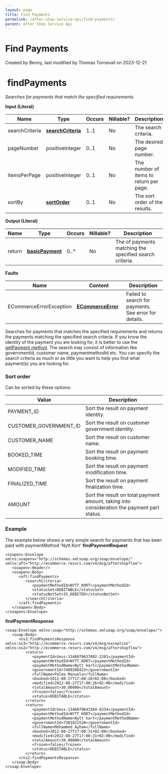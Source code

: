 ```yaml
---
layout: page
title: Find Payments
permalink: /after-shop-service-api/find-payments/
parent: After Shop Service Api
---
```



# Find Payments 
Created by Benny, last modified by Thomas Tornevall on 2023-12-21
#  findPayments
*Searches for payments that match the specified requirements.*
  
**Input (Literal)**
  
| Name            | Type                                               | Occurs | Nillable? | Description                             |
|-----------------|----------------------------------------------------|--------|-----------|-----------------------------------------|
| searchCriteria  | [**searchCriteria**](searchCriteria_1475824.html)  | 1..1   | No        | The search criteria.                    |
| pageNumber      | positiveInteger                                    | 0..1   | No        | The desired page number.                |
| itemsPerPage    | positiveInteger                                    | 0..1   | No        | The number of items to return per page. |
| sortBy          | [**sortOrder**](sortOrder_1475833.html)            | 0..1   | No        | The sort order of the results.          |
  
  
**Output (Literal)**
  
| Name   | Type                                           | Occurs | Nillable? | Description                                             |
|--------|------------------------------------------------|--------|-----------|---------------------------------------------------------|
| return | [**basicPayment**](basicPayment_1475839.html)  | 0..\*  | No        | The of payments matching the specified search criteria. |
  
  
**Faults**
  
| Name                     | Content                                             | Description                                           |
|--------------------------|-----------------------------------------------------|-------------------------------------------------------|
| ECommerceErrorException  | **[ECommerceError](ECommerceError_1475945.html)**   | Failed to search for payments. See error for details. |
  
  
  
Searches for payments that matches the specified requirements and
returns the payments matching the specified search criteria. If you know
the identity of the payment you are looking for, it is better to use the
[getPayment method](Get-Payment_1474970.html).
The search may consist of information like governmentId, customer name,
paymentmethodId etc. You can specify the search criteria as much or as
little you want to help you find what payment(s) you are looking for. 
### Sort order
Can be sorted by these options:
  
| Value                  | Description                                                                                 |
|------------------------|---------------------------------------------------------------------------------------------|
| PAYMENT_ID             | Sort the result on payment identity.                                                        |
| CUSTOMER_GOVERNMENT_ID | Sort the result on customer government identity.                                            |
| CUSTOMER_NAME          | Sort the result on customer name.                                                           |
| BOOKED_TIME            | Sort the result on payment booking time.                                                    |
| MODIFIED_TIME          | Sort the result on payment modification time.                                               |
| FINALIZED_TIME         | Sort the result on payment finalization time.                                               |
| AMOUNT                 | Sort the result on total payment amount, taking into consideration the payment part status. |
  
### Example
The example below shows a very simple search for payments that has been
paid with paymentMethod 'Nytt Kort'
**findPaymentRequest**
``` syntaxhighlighter-pre
<soapenv:Envelope xmlns:soapenv="http://schemas.xmlsoap.org/soap/envelope/" xmlns:aft="http://ecommerce.resurs.com/v4/msg/aftershopflow">
   <soapenv:Header/>
   <soapenv:Body>
      <aft:findPayments>
         <searchCriteria>
            <paymentMethodId>NYTT_KORT</paymentMethodId>
            <statusSet>DEBITABLE</statusSet>
            <statusNotSet>IS_DEBITED</statusNotSet>
         </searchCriteria>
      </aft:findPayments>
   </soapenv:Body>
</soapenv:Envelope>
```
**findPaymentResponse**
``` syntaxhighlighter-pre
<soap:Envelope xmlns:soap="http://schemas.xmlsoap.org/soap/envelope/">
   <soap:Body>
      <ns2:findPaymentsResponse xmlns:ns3="http://ecommerce.resurs.com/v4/msg/exception" xmlns:ns2="http://ecommerce.resurs.com/v4/msg/aftershopflow">
         <return>
            <paymentId>Sess-1346079637802-2201</paymentId>
            <paymentMethodId>NYTT_KORT</paymentMethodId>
            <paymentMethodName>Nytt kort</paymentMethodName>
            <governmentId>7409208423</governmentId>
            <fullName>Palma Manuela</fullName>
            <booked>2012-08-27T17:00:26+02:00</booked>
            <modified>2012-08-27T17:00:26+02:00</modified>
            <totalAmount>30.00000</totalAmount>
            <frozen>false</frozen>
            <status>DEBITABLE</status>
         </return>
         <return>
            <paymentId>Sess-1346079643364-6334</paymentId>
            <paymentMethodId>NYTT_KORT</paymentMethodId>
            <paymentMethodName>Nytt kort</paymentMethodName>
            <governmentId>7301021528</governmentId>
            <fullName>Mohammed Ayham</fullName>
            <booked>2012-08-27T17:00:31+02:00</booked>
            <modified>2012-08-27T17:00:31+02:00</modified>
            <totalAmount>30.00000</totalAmount>
            <frozen>false</frozen>
            <status>DEBITABLE</status>
         </return>
      </ns2:findPaymentsResponse>
   </soap:Body>
</soap:Envelope>
```
